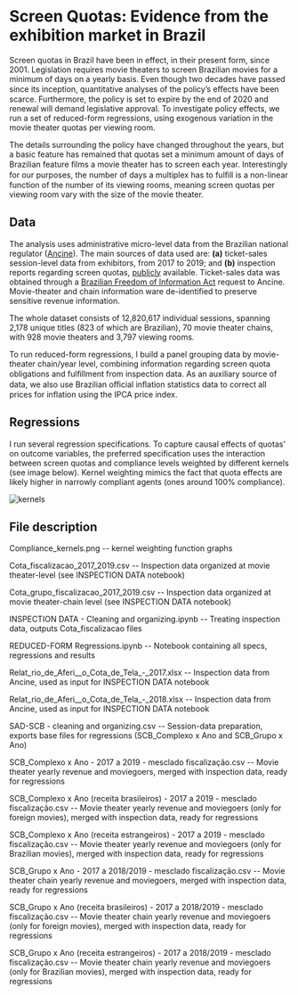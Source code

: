 # Screen Quotas: Evidence from the exhibition market in Brazil

Screen quotas in Brazil have been in effect, in their present form, since 2001. Legislation requires movie theaters to screen Brazilian movies for a minimum of days on a yearly basis. Even though two decades have passed since its inception, quantitative analyses of the policy’s eﬀects have been scarce. Furthermore, the policy is set to expire by the end of 2020 and renewal will demand legislative approval.  To investigate policy effects, we run a set of reduced-form regressions, using exogenous variation in the movie theater quotas per viewing room.

The details surrounding the policy have changed throughout the years, but a basic feature has remained that quotas set a minimum amount of days of Brazilian feature ﬁlms a movie theater has to screen each year. Interestingly for our purposes, the number of days a multiplex has to fulﬁll is a non-linear function of the number of its viewing rooms, meaning screen quotas per viewing room vary with the size of the movie theater.

## Data

The analysis uses administrative micro-level data from the Brazilian national regulator ([Ancine](https://www.gov.br/ancine/pt-br)). The main sources of data used are:  <b>(a)</b> ticket-sales session-level data from exhibitors, from 2017 to 2019; and <b>(b)</b> inspection reports regarding screen quotas, [publicly](https://antigo.ancine.gov.br/pt-br/fiscalizacao/cinema-fiscalizacao) available. Ticket-sales data was obtained through a [Brazilian Freedom of Information Act](http://www.planalto.gov.br/ccivil_03/_ato2011-2014/2011/lei/l12527.htm) request to Ancine. Movie-theater and chain information ware de-identified to preserve sensitive revenue information.

The whole dataset consists of 12,820,617 individual sessions, spanning 2,178 unique titles (823 of which are Brazilian), 70 movie theater chains, with 928 movie theaters and 3,797 viewing rooms.

To run reduced-form regressions, I build a panel grouping data by movie-theater chain/year level, combining information regarding screen quota obligations and fulﬁllment from inspection data. As an auxiliary source of data, we also use Brazilian oﬃcial inﬂation statistics data to correct all prices for inflation using the IPCA price index.

## Regressions

I run several regression specifications. To capture causal effects of quotas' on outcome variables, the preferred specification uses the interaction between screen quotas and compliance levels weighted by different kernels (see image below). Kernel weighting mimics the fact that quota effects are likely higher in narrowly compliant agents (ones around 100% compliance).

![kernels](https://github.com/pbragasoares/screenquotas/blob/main/Compliance_kernels.png?raw=true)

## File description

Compliance_kernels.png -- kernel weighting function graphs

Cota_fiscalizacao_2017_2019.csv -- Inspection data organized at movie theater-level  (see INSPECTION DATA notebook)

Cota_grupo_fiscalizacao_2017_2019.csv -- Inspection data organized at movie theater-chain level (see INSPECTION DATA notebook)

INSPECTION DATA - Cleaning and organizing.ipynb -- Treating inspection data, outputs Cota_fiscalizacao files

REDUCED-FORM Regressions.ipynb -- Notebook containing all specs, regressions and results

Relat_rio_de_Aferi__o_Cota_de_Tela_-\_2017.xlsx -- Inspection data from Ancine, used as input for INSPECTION DATA notebook

Relat_rio_de_Aferi__o_Cota_de_Tela_-\_2018.xlsx -- Inspection data from Ancine, used as input for INSPECTION DATA notebook

SAD-SCB - cleaning and organizing.csv -- Session-data preparation, exports base files for regressions (SCB_Complexo x Ano and SCB_Grupo x Ano)

SCB_Complexo x Ano - 2017 a 2019 - mesclado fiscalização.csv -- Movie theater yearly revenue and moviegoers, merged with inspection data, ready for regressions

SCB_Complexo x Ano (receita brasileiros) - 2017 a 2019 - mesclado fiscalização.csv -- Movie theater yearly revenue and moviegoers (only for foreign movies), merged with inspection data, ready for regressions

SCB_Complexo x Ano (receita estrangeiros) - 2017 a 2019 - mesclado fiscalização.csv -- Movie theater yearly revenue and moviegoers (only for Brazilian movies), merged with inspection data, ready for regressions

SCB_Grupo x Ano - 2017 a 2018/2019 - mesclado fiscalização.csv -- Movie theater chain yearly revenue and moviegoers, merged with inspection data, ready for regressions

SCB_Grupo x Ano (receita brasileiros) - 2017 a 2018/2019 - mesclado fiscalização.csv -- Movie theater chain yearly revenue and moviegoers (only for foreign movies), merged with inspection data, ready for regressions

SCB_Grupo x Ano (receita estrangeiros) - 2017 a 2018/2019 - mesclado fiscalização.csv -- Movie theater chain yearly revenue and moviegoers (only for Brazilian movies), merged with inspection data, ready for regressions
